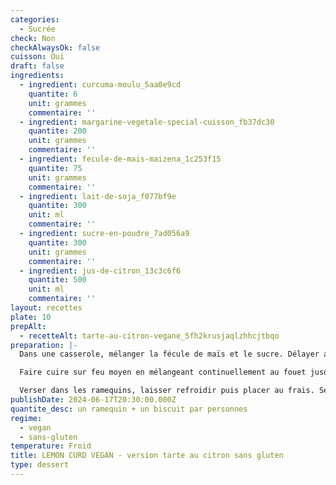 ```yaml
---
categories:
  - Sucrée
check: Non
checkAlwaysOk: false
cuisson: Oui
draft: false
ingredients:
  - ingredient: curcuma-moulu_5aa0e9cd
    quantite: 6
    unit: grammes
    commentaire: ''
  - ingredient: margarine-vegetale-special-cuisson_fb37dc30
    quantite: 200
    unit: grammes
    commentaire: ''
  - ingredient: fecule-de-mais-maizena_1c253f15
    quantite: 75
    unit: grammes
    commentaire: ''
  - ingredient: lait-de-soja_f077bf9e
    quantite: 300
    unit: ml
    commentaire: ''
  - ingredient: sucre-en-poudre_7ad056a9
    quantite: 300
    unit: grammes
    commentaire: ''
  - ingredient: jus-de-citron_13c3c6f6
    quantite: 500
    unit: ml
    commentaire: ''
layout: recettes
plate: 10
prepAlt:
  - recetteAlt: tarte-au-citron-vegane_5fh2krusjaqlzhhcjtbqo
preparation: |-
  Dans une casserole, mélanger la fécule de maïs et le sucre. Délayer au fouet en ajoutant le lait petit à petit. Ajouter le jus de citron.

  Faire cuire sur feu moyen en mélangeant continuellement au fouet jusqu’à ce que la crème bouillonne et épaississe légèrement (patience, ça peut prendre un peu de temps). Laisser bouillir environ 1min sans cesser de remuer. Retirer du feu, ajoutez immédiatement la margarine puis fouetter longuement jusqu’à ce que la crème soit bien lisse et homogène.

  Verser dans les ramequins, laisser refroidir puis placer au frais. Servir avec deux biscuits végan sans gluten.
publishDate: 2024-06-17T20:30:00.000Z
quantite_desc: un ramequin + un biscuit par personnes
regime:
  - vegan
  - sans-gluten
temperature: Froid
title: LEMON CURD VEGAN - version tarte au citron sans gluten
type: dessert
---
```


